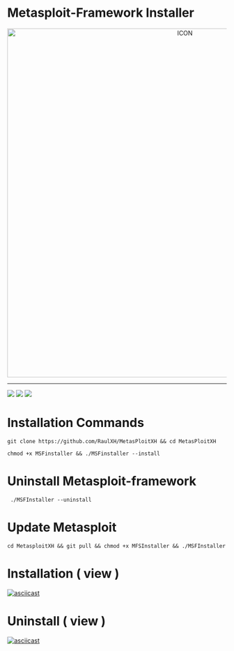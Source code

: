 # Metasploit-Framework Installer
<p align="center"><img src="https://www.diegomacedo.com.br/wp-content/uploads/2016/09/Metasploit-msf.png" alt="ICON" align="center" border="0" width="800" height="auto"></p>
<hr>

![](https://img.shields.io/github/stars/RaulXH/MetasPloitXH?style=flat-square&logo=Github) ![](https://badges.pufler.dev/visits/RaulXH/MetasPloitXH?style=flat-square&logo=Github) ![](https://img.shields.io/badge/Metasploit-Termux-green?style=for-the-badge&logo=Github)

# Installation Commands
```
git clone https://github.com/RaulXH/MetasPloitXH && cd MetasPloitXH

chmod +x MSFinstaller && ./MSFinstaller --install
```

# Uninstall Metasploit-framework
```
 ./MSFInstaller --uninstall

```
# Update Metasploit
```
cd MetasploitXH && git pull && chmod +x MFSInstaller && ./MSFInstaller
```
# Installation ( view )

[![asciicast](https://asciinema.org/a/sqn1hEZxMv3EPggjYYUySdVDI.svg)](https://asciinema.org/a/sqn1hEZxMv3EPggjYYUySdVDI)

# Uninstall ( view )
[![asciicast](https://asciinema.org/a/juu5bngoPmiUUSugmEKvacGiJ.svg)](https://asciinema.org/a/juu5bngoPmiUUSugmEKvacGiJ)
